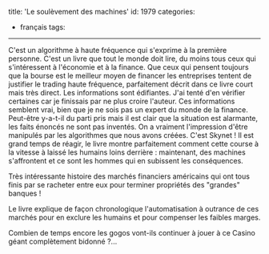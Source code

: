 title: 'Le soulèvement des machines'
id: 1979
categories:
  - français
tags:
---

C'est un algorithme à haute fréquence qui s'exprime à la première personne. C'est un livre que tout le monde doit lire, du moins tous ceux qui s'intéressent à l'économie et à la finance. Que ceux qui pensent toujours que la bourse est le meilleur moyen de financer les entreprises tentent de justifier le trading haute fréquence, parfaitement décrit dans ce livre court mais très direct. Les informations sont édifiantes. J'ai tenté d'en vérifier certaines car je finissais par ne plus croire l'auteur. Ces informations semblent vrai, bien que je ne sois pas un expert du monde de la finance. Peut-être y-a-t-il du parti pris mais il est clair que la situation est alarmante, les faits énoncés ne sont pas inventés. On a vraiment l'impression d'être manipulés par les algorithmes que nous avons créées. C'est Skynet ! Il est grand temps de réagir, le livre montre parfaitement comment cette course à la vitesse à laissé les humains loins derrière : maintenant, des machines s'affrontent et ce sont les hommes qui en subissent les conséquences.

Très intéressante histoire des marchés financiers américains qui ont tous finis par se racheter entre eux pour terminer propriétés des "grandes" banques !

Le livre explique de façon chronologique l'automatisation à outrance de ces marchés pour en exclure les humains et pour compenser les faibles marges.

Combien de temps encore les gogos vont-ils continuer à jouer à ce Casino géant complètement bidonné ?...